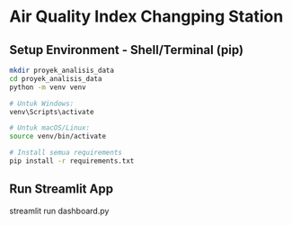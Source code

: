 # Air Quality Index Changping Station 


## Setup Environment - Shell/Terminal (pip)

```bash
mkdir proyek_analisis_data
cd proyek_analisis_data
python -m venv venv

# Untuk Windows:
venv\Scripts\activate

# Untuk macOS/Linux:
source venv/bin/activate

# Install semua requirements
pip install -r requirements.txt

```
## Run Streamlit App
streamlit run dashboard.py
